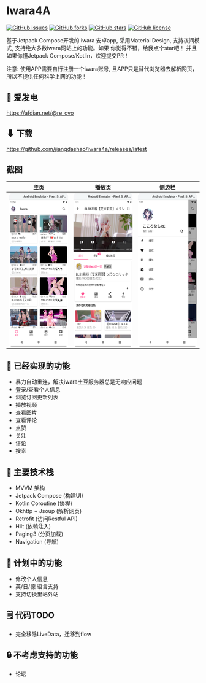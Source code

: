 # Iwara4A
[![GitHub issues](https://img.shields.io/github/issues/jiangdashao/iwara4a)](https://github.com/jiangdashao/iwara4a/issues)
[![GitHub forks](https://img.shields.io/github/forks/jiangdashao/iwara4a)](https://github.com/jiangdashao/iwara4a/network)
[![GitHub stars](https://img.shields.io/github/stars/jiangdashao/iwara4a)](https://github.com/jiangdashao/iwara4a/stargazers)
[![GitHub license](https://img.shields.io/github/license/jiangdashao/iwara4a)](https://github.com/jiangdashao/iwara4a)

基于Jetpack Compose开发的 iwara 安卓app, 采用Material Design, 支持夜间模式, 支持绝大多数iwara网站上的功能。如果
你觉得不错，给我点个star吧！ 并且如果你懂Jetpack Compose/Kotlin，欢迎提交PR！

注意: 使用APP需要自行注册一个iwara账号, 且APP只是替代浏览器去解析网页，所以不提供任何科学上网的功能！

## 💎 爱发电
https://afdian.net/@re_ovo

## ⬇ 下载
https://github.com/jiangdashao/iwara4a/releases/latest

## 截图
| 主页 | 播放页 | 侧边栏 |
| ----- | ------| ------|
| <img src="art/index.png" align="left" height="400">| <img src="art/play.png" align="left" height="400">| <img src="art/drawer.png" align="left" height="400"> |


## 🚩 已经实现的功能
* 暴力自动重连，解决iwara土豆服务器总是无响应问题
* 登录/查看个人信息
* 浏览订阅更新列表
* 播放视频
* 查看图片
* 查看评论
* 点赞
* 关注
* 评论
* 搜索

## 🎨 主要技术栈
* MVVM 架构
* Jetpack Compose (构建UI)
* Kotlin Coroutine (协程)
* Okhttp + Jsoup (解析网页)
* Retrofit (访问Restful API)
* Hilt (依赖注入)
* Paging3 (分页加载)
* Navigation (导航)

## 📜 计划中的功能
* 修改个人信息
* 英/日/德 语言支持
* 支持切换里站外站

## 🗒 代码TODO
* 完全移除LiveData，迁移到flow

## 🔒 不考虑支持的功能
* 论坛


